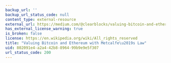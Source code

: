 ```yaml
---
backup_url: ''
backup_url_status_code: null
content_type: external-resource
external_url: https://medium.com/@clearblocks/valuing-bitcoin-and-ethereum-with-metcalfes-law-aaa743f469f6
has_external_license_warning: true
is_broken: false
license: https://en.wikipedia.org/wiki/All_rights_reserved
title: "Valuing Bitcoin and Ethereum with Metcalfe\u2019s Law"
uid: 802091e4-a2a4-42b8-8964-99b9e9e5f307
url_status_code: 200
---
```

